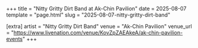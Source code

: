 +++
title = "Nitty Gritty Dirt Band at Ak-Chin Pavilion"
date = 2025-08-07
template = "page.html"
slug = "2025-08-07-nitty-gritty-dirt-band"

[extra]
artist = "Nitty Gritty Dirt Band"
venue = "Ak-Chin Pavilion"
venue_url = "https://www.livenation.com/venue/KovZpZAEAkeA/ak-chin-pavilion-events"
+++
